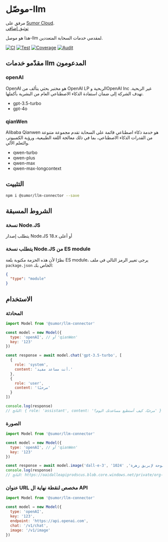 # موصّل-llm

مرفق على [Sumor Cloud](https://sumor.cloud).  
[توثيق إضافي](https://sumor.cloud/llm-connector)

هذا هو موصل-llm لمقدمي خدمات السحابة المتعددين.

[![CI](https://github.com/sumor-cloud/llm-connector/actions/workflows/ci.yml/badge.svg)](https://github.com/sumor-cloud/llm-connector/actions/workflows/ci.yml)
[![Test](https://github.com/sumor-cloud/llm-connector/actions/workflows/ut.yml/badge.svg)](https://github.com/sumor-cloud/llm-connector/actions/workflows/ut.yml)
[![Coverage](https://github.com/sumor-cloud/llm-connector/actions/workflows/coverage.yml/badge.svg)](https://github.com/sumor-cloud/llm-connector/actions/workflows/coverage.yml)
[![Audit](https://github.com/sumor-cloud/llm-connector/actions/workflows/audit.yml/badge.svg)](https://github.com/sumor-cloud/llm-connector/actions/workflows/audit.yml)

## مقدّمو خدمات llm المدعومون

### openAI

OpenAI هو مختبر بحثي يتألف من OpenAI LP الربحية وOpenAI Inc غير الربحية. تهدف الشركة إلى ضمان استفادة الذكاء الاصطناعي العام من البشرية بأكملها.

- gpt-3.5-turbo
- gpt-4o

### qianWen

Alibaba Qianwen هو خدمة ذكاء اصطناعي قائمة على السحابة تقدم مجموعة متنوعة من القدرات الذكاء الاصطناعي، بما في ذلك معالجة اللغة الطبيعية، ورؤية الكمبيوتر، والتعلم الآلي.

- qwen-turbo
- qwen-plus
- qwen-max
- qwen-max-longcontext

## التثبيت

```bash
npm i @sumor/llm-connector --save
```

## الشروط المسبقة

### نسخة Node.JS

يتطلب إصدار Node.JS 18.x أو أعلى

### يتطلب نسخة Node.JS من ES module

نظرًا لأن هذه الحزمة مكتوبة بلغة ES module،
يرجى تغيير الرمز التالي في ملف `package.json` الخاص بك:

```json
{
  "type": "module"
}
```

## الاستخدام

### المحادثة

```javascript
import Model from '@sumor/llm-connector'

const model = new Model({
  type: 'openAI', // أو 'qianWen'
  key: '123'
})

const response = await model.chat('gpt-3.5-turbo', [
  {
    role: 'system',
    content: 'أنت مساعد مفيد.'
  },
  {
    role: 'user',
    content: 'مرحبًا'
  }
])

console.log(response)
// الناتج: { role: 'assistant', content: 'مرحبًا، كيف أستطيع مساعدتك اليوم؟' }
```

### الصورة

```javascript
import Model from '@sumor/llm-connector'

const model = new Model({
  type: 'openAI', // أو 'qianWen'
  key: '123'
})

const response = await model.image('dall-e-3', 'لوحة لإبريق زهرة', '1024x1024')
console.log(response)
// الناتج: https://oaidalleapiprodscus.blob.core.windows.net/private/org-B7O45Q0iSubrkWb...
```

### عنوان URL مخصص لنقطة نهاية ال API

```javascript
import Model from '@sumor/llm-connector'

const model = new Model({
  type: 'openAI',
  key: '123',
  endpoint: 'https://api.openai.com',
  chat: '/v1/chat',
  image: '/v1/image'
})
```

